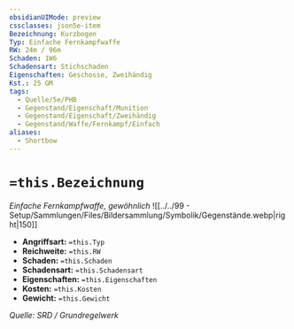 ```yaml
---
obsidianUIMode: preview
cssclasses: json5e-item
Bezeichnung: Kurzbogen
Typ: Einfache Fernkampfwaffe
RW: 24m / 96m
Schaden: 1W6
Schadensart: Stichschaden
Eigenschaften: Geschosse, Zweihändig
Kst.: 25 GM
tags:
  - Quelle/5e/PHB
  - Gegenstand/Eigenschaft/Munition
  - Gegenstand/Eigenschaft/Zweihändig
  - Gegenstand/Waffe/Fernkampf/Einfach
aliases:
  - Shortbow
---
```

# `=this.Bezeichnung`
*Einfache Fernkampfwaffe, gewöhnlich*
![[../../99 - Setup/Sammlungen/Files/Bildersammlung/Symbolik/Gegenstände.webp|right|150]]

- **Angriffsart:** `=this.Typ`
- **Reichweite:** `=this.RW`
- **Schaden:** `=this.Schaden`
- **Schadensart:** `=this.Schadensart`
- **Eigenschaften:** `=this.Eigenschaften`
- **Kosten:** `=this.Kosten`
- **Gewicht:** `=this.Gewicht`

*Quelle: SRD / Grundregelwerk*